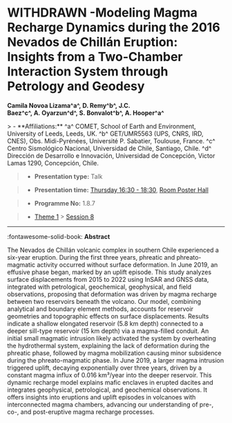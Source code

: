 # WITHDRAWN -Modeling Magma Recharge Dynamics during the 2016 Nevados de Chillán Eruption: Insights from a Two-Chamber Interaction System through Petrology and Geodesy

**Camila Novoa Lizama^a^, D. Remy^b^, J.C. Baez^c^, A. Oyarzun^d^, S. Bonvalot^b^, A. Hooper^a^**

<!-- more -->> - **Affiliations:** ^a^ COMET, School of Earth and Environment, University of Leeds, Leeds, UK. ^b^ GET/UMR5563 (UPS, CNRS, IRD, CNES), Obs. Midi-Pyrénées, Université P. Sabatier, Toulouse, France. ^c^ Centro Sismológico Nacional, Universidad de Chile, Santiago, Chile. ^d^ Dirección de Desarrollo e Innovación, Universidad de Concepción, Victor Lamas 1290, Concepción, Chile. 

> - **Presentation type:** Talk

> - **Presentation time:** [Thursday 16:30 - 18:30](../sessions_comparison.md#__tabbed_3_6), [Room Poster Hall](../maps_venue.md#__tabbed_1_1)

> - **Programme No:** 1.8.7

> - [Theme 1](../theme1.md) > [Session 8](../sessions/session-1-8.md)

--- 

:fontawesome-solid-book: **Abstract**

The Nevados de Chillán volcanic complex in southern Chile experienced a six-year eruption. During the first three years, phreatic and phreato-magmatic activity occurred without surface deformation. In June 2019, an effusive phase began, marked by an uplift episode. This study analyzes surface displacements from 2015 to 2022 using InSAR and GNSS data, integrated with petrological, geochemical, geophysical, and field observations, proposing that deformation was driven by magma recharge between two reservoirs beneath the volcano. Our model, combining analytical and boundary element methods, accounts for reservoir geometries and topographic effects on surface displacements. Results indicate a shallow elongated reservoir (5.8 km depth) connected to a deeper sill-type reservoir (15 km depth) via a magma-filled conduit. An initial small magmatic intrusion likely activated the system by overheating the hydrothermal system, explaining the lack of deformation during the phreatic phase, followed by magma mobilization causing minor subsidence during the phreato-magmatic phase. In June 2019, a larger magma intrusion triggered uplift, decaying exponentially over three years, driven by a constant magma influx of 0.016 km³/year into the deeper reservoir. This dynamic recharge model explains mafic enclaves in erupted dacites and integrates geophysical, petrological, and geochemical observations. It offers insights into eruptions and uplift episodes in volcanoes with interconnected magma chambers, advancing our understanding of pre-, co-, and post-eruptive magma recharge processes. 

